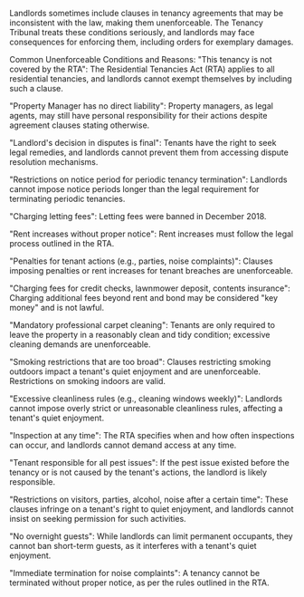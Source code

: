 Landlords sometimes include clauses in tenancy agreements that may be inconsistent with the law, making them unenforceable. The Tenancy Tribunal treats these conditions seriously, and landlords may face consequences for enforcing them, including orders for exemplary damages.

Common Unenforceable Conditions and Reasons:
"This tenancy is not covered by the RTA":
The Residential Tenancies Act (RTA) applies to all residential tenancies, and landlords cannot exempt themselves by including such a clause.

"Property Manager has no direct liability":
Property managers, as legal agents, may still have personal responsibility for their actions despite agreement clauses stating otherwise.

"Landlord's decision in disputes is final":
Tenants have the right to seek legal remedies, and landlords cannot prevent them from accessing dispute resolution mechanisms.

"Restrictions on notice period for periodic tenancy termination":
Landlords cannot impose notice periods longer than the legal requirement for terminating periodic tenancies.

"Charging letting fees":
Letting fees were banned in December 2018.

"Rent increases without proper notice":
Rent increases must follow the legal process outlined in the RTA.

"Penalties for tenant actions (e.g., parties, noise complaints)":
Clauses imposing penalties or rent increases for tenant breaches are unenforceable.

"Charging fees for credit checks, lawnmower deposit, contents insurance":
Charging additional fees beyond rent and bond may be considered "key money" and is not lawful.

"Mandatory professional carpet cleaning":
Tenants are only required to leave the property in a reasonably clean and tidy condition; excessive cleaning demands are unenforceable.

"Smoking restrictions that are too broad":
Clauses restricting smoking outdoors impact a tenant's quiet enjoyment and are unenforceable. Restrictions on smoking indoors are valid.

"Excessive cleanliness rules (e.g., cleaning windows weekly)":
Landlords cannot impose overly strict or unreasonable cleanliness rules, affecting a tenant's quiet enjoyment.

"Inspection at any time":
The RTA specifies when and how often inspections can occur, and landlords cannot demand access at any time.

"Tenant responsible for all pest issues":
If the pest issue existed before the tenancy or is not caused by the tenant's actions, the landlord is likely responsible.

"Restrictions on visitors, parties, alcohol, noise after a certain time":
These clauses infringe on a tenant's right to quiet enjoyment, and landlords cannot insist on seeking permission for such activities.

"No overnight guests":
While landlords can limit permanent occupants, they cannot ban short-term guests, as it interferes with a tenant's quiet enjoyment.

"Immediate termination for noise complaints":
A tenancy cannot be terminated without proper notice, as per the rules outlined in the RTA.